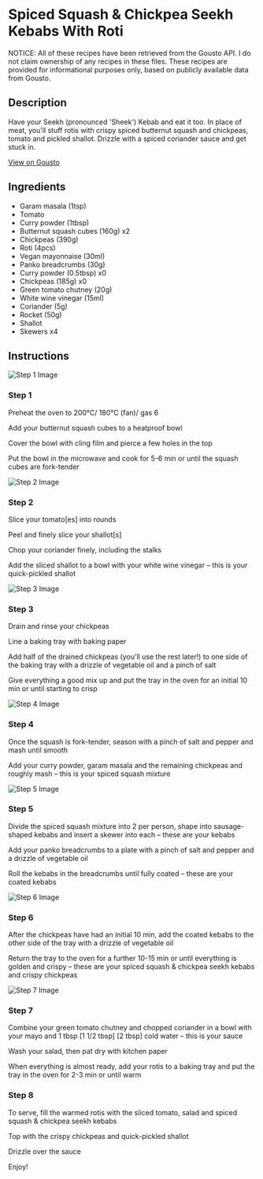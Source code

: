 # Spiced Squash & Chickpea Seekh Kebabs With Roti

NOTICE: All of these recipes have been retrieved from the Gousto API. I do not claim ownership of any recipes in these files. These recipes are provided for informational purposes only, based on publicly available data from Gousto.

## Description

Have your Seekh (pronounced 'Sheek') Kebab and eat it too. In place of meat, you'll stuff rotis with crispy spiced butternut squash and chickpeas, tomato and pickled shallot. Drizzle with a spiced coriander sauce and get stuck in. 

[View on Gousto](https://www.gousto.co.uk/recipes/cookbook/spiced-squash-chickpea-seekh-kebabs-with-roti)

## Ingredients

- Garam masala (1tsp)
- Tomato
- Curry powder (1tbsp)
- Butternut squash cubes (160g) x2
- Chickpeas (390g)
- Roti (4pcs)
- Vegan mayonnaise (30ml)
- Panko breadcrumbs (30g)
- Curry powder (0.5tbsp) x0
- Chickpeas (185g) x0
- Green tomato chutney (20g)
- White wine vinegar (15ml)
- Coriander (5g)
- Rocket (50g)
- Shallot
- Skewers x4

## Instructions

![Step 1 Image](https://production-media.gousto.co.uk/cms/recipe-step-image/Step-1-1654617926120-x200.jpg)

### Step 1

Preheat the oven to 200°C/ 180°C (fan)/ gas 6

Add your butternut squash cubes to a heatproof bowl

Cover the bowl with cling film and pierce a few holes in the top

Put the bowl in the microwave and cook for 5-6 min or until the squash cubes are fork-tender

![Step 2 Image](https://production-media.gousto.co.uk/cms/recipe-step-image/Step-2-1654617926759-x200.jpg)

### Step 2

Slice your tomato[es] into rounds

Peel and finely slice your shallot[s]

Chop your coriander finely, including the stalks

Add the sliced shallot to a bowl with your white wine vinegar – this is your quick-pickled shallot

![Step 3 Image](https://production-media.gousto.co.uk/cms/recipe-step-image/Step-3-1654617936228-x200.jpg)

### Step 3

Drain and rinse your chickpeas

Line a baking tray with baking paper

Add half of the drained chickpeas (you'll use the rest later!) to one side of the baking tray with a drizzle of<span class="text-danger"> </span>vegetable oil and a pinch of salt

Give everything a good mix up and put the tray in the oven for an initial 10 min or until starting to crisp

![Step 4 Image](https://production-media.gousto.co.uk/cms/recipe-step-image/Step-4-1654617944032-x200.jpg)

### Step 4

Once the squash is fork-tender, season with a pinch of salt and pepper and mash until smooth

Add your curry powder, garam masala and the remaining chickpeas and roughly mash – this is your spiced squash mixture

![Step 5 Image](https://production-media.gousto.co.uk/cms/recipe-step-image/Step-5-1654617953952-x200.jpg)

### Step 5

Divide the spiced squash mixture into 2 per person,<span class="text-danger"> </span>shape into sausage-shaped kebabs and insert a skewer into each – these are your kebabs

Add your panko breadcrumbs to a plate with a pinch of salt and pepper and a drizzle of vegetable oil

Roll the kebabs in the breadcrumbs until fully coated – these are your coated kebabs

![Step 6 Image](https://production-media.gousto.co.uk/cms/recipe-step-image/Step-6-1654617965836-x200.jpg)

### Step 6

After the chickpeas have had an initial 10 min, add the coated kebabs to the other side of the tray with a drizzle of vegetable oil

Return the tray to the oven for a further 10-15 min or until everything is golden and crispy – these are your spiced squash & chickpea seekh kebabs and crispy chickpeas

![Step 7 Image](https://production-media.gousto.co.uk/cms/recipe-step-image/Step-7-1654617994416-x200.jpg)

### Step 7

Combine your green tomato chutney and chopped coriander in a bowl with your mayo and 1 tbsp<span class="text-purple"> [1 1/2 tbsp] </span><span class="text-danger">[2 tbsp] </span>cold water – this is your sauce

Wash your salad, then pat dry with kitchen paper

When everything is almost ready, add your rotis to a baking tray and put the tray in the oven for 2-3 min or until warm

### Step 8

To serve, fill the warmed rotis with the sliced tomato, salad and spiced squash & chickpea seekh kebabs

Top with the crispy chickpeas and quick-pickled shallot

Drizzle over the sauce

Enjoy!

